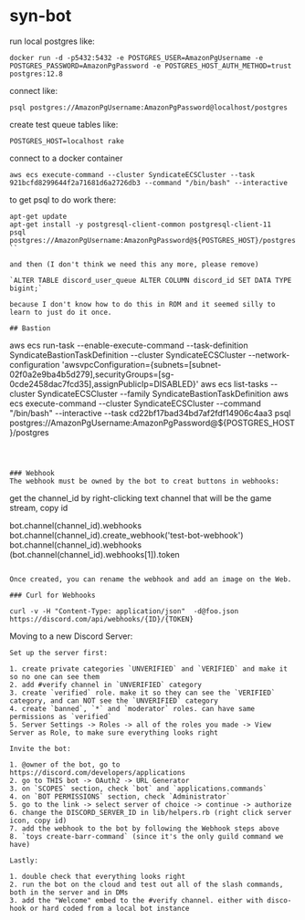 # syn-bot

run local postgres like:
```
docker run -d -p5432:5432 -e POSTGRES_USER=AmazonPgUsername -e POSTGRES_PASSWORD=AmazonPgPassword -e POSTGRES_HOST_AUTH_METHOD=trust postgres:12.8
```

connect like:
```
psql postgres://AmazonPgUsername:AmazonPgPassword@localhost/postgres
```

create test queue tables like:
```
POSTGRES_HOST=localhost rake
```

connect to a docker container
```
aws ecs execute-command --cluster SyndicateECSCluster --task 921bcfd8299644f2a71681d6a2726db3 --command "/bin/bash" --interactive
```

to get psql to do work there:
```
apt-get update
apt-get install -y postgresql-client-common postgresql-client-11
psql postgres://AmazonPgUsername:AmazonPgPassword@${POSTGRES_HOST}/postgres
``

and then (I don't think we need this any more, please remove)

`ALTER TABLE discord_user_queue ALTER COLUMN discord_id SET DATA TYPE bigint;`

because I don't know how to do this in ROM and it seemed silly to learn to just do it once.

## Bastion

```
aws ecs run-task --enable-execute-command --task-definition SyndicateBastionTaskDefinition --cluster SyndicateECSCluster  --network-configuration 'awsvpcConfiguration={subnets=[subnet-02f0a2e9ba4b5d279],securityGroups=[sg-0cde2458dac7fcd35],assignPublicIp=DISABLED}'
aws ecs list-tasks --cluster SyndicateECSCluster --family SyndicateBastionTaskDefinition
aws ecs execute-command --cluster SyndicateECSCluster --command "/bin/bash" --interactive --task cd22bf17bad34bd7af2fdf14906c4aa3
psql postgres://AmazonPgUsername:AmazonPgPassword@${POSTGRES_HOST}/postgres
```



### Webhook
The webhook must be owned by the bot to creat buttons in webhooks:

```
get the channel_id by right-clicking text channel that will be the game stream, copy id

bot.channel(channel_id).webhooks
bot.channel(channel_id).create_webhook('test-bot-webhook')
bot.channel(channel_id).webhooks
(bot.channel(channel_id).webhooks[1]).token
```

Once created, you can rename the webhook and add an image on the Web.

### Curl for Webhooks

curl -v -H "Content-Type: application/json"  -d@foo.json https://discord.com/api/webhooks/{ID}/{TOKEN}
```

Moving to a new Discord Server:
```
Set up the server first:

1. create private categories `UNVERIFIED` and `VERIFIED` and make it so no one can see them
2. add #verify channel in `UNVERIFIED` category
3. create `verified` role. make it so they can see the `VERIFIED` category, and can NOT see the `UNVERIFIED` category
4. create `banned`, `*` and `moderator` roles. can have same permissions as `verified`
5. Server Settings -> Roles -> all of the roles you made -> View Server as Role, to make sure everything looks right

Invite the bot:

1. @owner of the bot, go to https://discord.com/developers/applications
2. go to THIS bot -> OAuth2 -> URL Generator
3. on `SCOPES` section, check `bot` and `applications.commands`
4. on `BOT PERMISSIONS` section, check `Administrator`
5. go to the link -> select server of choice -> continue -> authorize
6. change the DISCORD_SERVER_ID in lib/helpers.rb (right click server icon, copy id)
7. add the webhook to the bot by following the Webhook steps above
8. `toys create-barr-command` (since it's the only guild command we have)

Lastly:

1. double check that everything looks right
2. run the bot on the cloud and test out all of the slash commands, both in the server and in DMs
3. add the "Welcome" embed to the #verify channel. either with disco-hook or hard coded from a local bot instance
```
